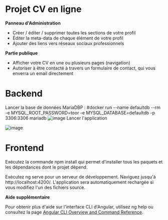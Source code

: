 # Projet CV en ligne

**Panneau d'Administration**
  * Créer / éditer / supprimer toutes les sections de votre profil 
  * Éditer la meta-data de chaque élément de votre profil 
  * Ajouter des liens vers réseaux sociaux professionnels

**Partie publique**
  * Afficher votre CV en une ou plusieurs pages (navigation)
  * Autoriser à être contacté à travers un formulaire de contact, qui vous enverra un email directement
  
# **Backend**

Lancer la base de données MariaDBP :
#docker run --name defaultdb --rm -e MYSQL_ROOT_PASSWORD=toor -e MYSQL_DATABASE=defaultdb -p 3306:3306 mariadb
![image](https://user-images.githubusercontent.com/73057425/198739522-064a3836-08a2-4a68-8a7a-34e655be357d.png)
Lancer l'application

![image](https://user-images.githubusercontent.com/73057425/198739733-23439160-e29f-4578-b05d-7251ad912041.png)

# **Frontend**
Exécutez la commande npm install qui permet d'installer tous les paquets et les dépendances dont le projet dépend.

Exécutez ng serve pour un serveur de développement. Naviguez jusqu'à http://localhost:4200/. L'application sera automatiquement rechargée si vous modifiez l'un des fichiers source.

**Aide supplémentaire**

Pour obtenir plus d'aide sur l'interface CLI d'Angular, utilisez ng help ou consultez la page [Angular CLI Overview and Command Reference](https://angular.io/cli).
